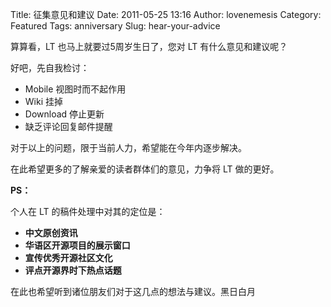 Title: 征集意见和建议
Date: 2011-05-25 13:16
Author: lovenemesis
Category: Featured
Tags: anniversary
Slug: hear-your-advice

算算看，LT 也马上就要过5周岁生日了，您对 LT 有什么意见和建议呢？

好吧，先自我检讨：

-   Mobile 视图时而不起作用
-   Wiki 挂掉
-   Download 停止更新
-   缺乏评论回复邮件提醒

对于以上的问题，限于当前人力，希望能在今年内逐步解决。

在此希望更多的了解亲爱的读者群体们的意见，力争将 LT 做的更好。

**PS：**

个人在 LT 的稿件处理中对其的定位是：

-   **中文原创资讯**
-   **华语区开源项目的展示窗口**
-   **宣传优秀开源社区文化**
-   **评点开源界时下热点话题**

在此也希望听到诸位朋友们对于这几点的想法与建议。黑日白月
